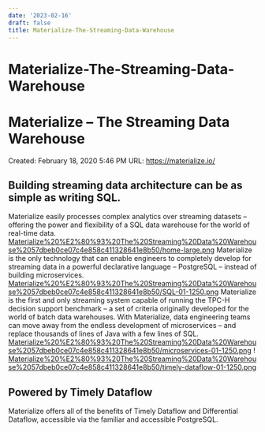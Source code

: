 ```yaml
---
date: '2023-02-16'
draft: false
title: Materialize-The-Streaming-Data-Warehouse
---
```


# Materialize-The-Streaming-Data-Warehouse

# Materialize – The Streaming Data Warehouse
Created: February 18, 2020 5:46 PM
URL: https://materialize.io/
## Building streaming data architecture can be as simple as writing SQL.
Materialize easily processes complex analytics over streaming datasets – offering the power and flexibility of a SQL data warehouse for the world of real-time data.
[Materialize%20%E2%80%93%20The%20Streaming%20Data%20Warehouse%2057dbeb0ce07c4e858c411328641e8b50/home-large.png](Materialize%20%E2%80%93%20The%20Streaming%20Data%20Warehouse%2057dbeb0ce07c4e858c411328641e8b50/home-large.png)
Materialize is the only technology that can enable engineers to completely develop for streaming data in a powerful declarative language – PostgreSQL – instead of building microservices.
[Materialize%20%E2%80%93%20The%20Streaming%20Data%20Warehouse%2057dbeb0ce07c4e858c411328641e8b50/SQL-01-1250.png](Materialize%20%E2%80%93%20The%20Streaming%20Data%20Warehouse%2057dbeb0ce07c4e858c411328641e8b50/SQL-01-1250.png)
Materialize is the first and only streaming system capable of running the TPC-H decision support benchmark – a set of criteria originally developed for the world of batch data warehouses.
With Materialize, data engineering teams can move away from the endless development of microservices – and replace thousands of lines of Java with a few lines of SQL.
[Materialize%20%E2%80%93%20The%20Streaming%20Data%20Warehouse%2057dbeb0ce07c4e858c411328641e8b50/microservices-01-1250.png](Materialize%20%E2%80%93%20The%20Streaming%20Data%20Warehouse%2057dbeb0ce07c4e858c411328641e8b50/microservices-01-1250.png)
!
[Materialize%20%E2%80%93%20The%20Streaming%20Data%20Warehouse%2057dbeb0ce07c4e858c411328641e8b50/timely-dataflow-01-1250.png](Materialize%20%E2%80%93%20The%20Streaming%20Data%20Warehouse%2057dbeb0ce07c4e858c411328641e8b50/timely-dataflow-01-1250.png)
## Powered by Timely Dataflow
Materialize offers all of the benefits of Timely Dataflow and Differential Dataflow, accessible via the familiar and accessible PostgreSQL.
